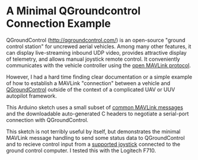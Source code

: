 # A Minimal QGroundcontrol Connection Example

QGroundControl (http://qgroundcontrol.com/) is an open-source
"ground control station" for uncrewed aerial vehicles. Among many other features, it can display live-streaming inbound UDP video, provides attractive display of telemetry, and allows manual joystick remote control. It conveniently communicates with the vehicle controller using the [open MAVLink protocol](https://mavlink.io/).

However, I had a hard time finding clear documentation or a simple example of how to establish a MAVLink "connection" between a vehicle and [QGroundControl](http://qgroundcontrol.com/) outside of the context of a complicated UAV or UUV autopilot framework. 

This Arduino sketch uses a small subset of [common MAVLink messages](https://mavlink.io/en/messages/common.html) and the downloadable auto-generated C headers to negotiate a serial-port connection with QGroundControl.

This sketch is not terribly useful by itself, but demonstrates the minimal MAVLink message handling to send some status data to QGroundControl and to recieve control input from a [supported joystick](https://docs.qgroundcontrol.com/en/SetupView/Joystick.html#supported-joysticks) connected to the ground control computer. I tested this with the Logitech F710.
